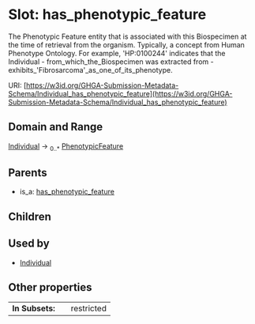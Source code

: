 
# Slot: has_phenotypic_feature


The Phenotypic Feature entity that is associated with this Biospecimen at the time of retrieval from the organism. Typically, a concept from Human Phenotype Ontology. For example, 'HP:0100244' indicates that the Individual - from_which_the_Biospecimen was extracted from - exhibits_'Fibrosarcoma'_as_one_of_its_phenotype.

URI: [https://w3id.org/GHGA-Submission-Metadata-Schema/Individual_has_phenotypic_feature](https://w3id.org/GHGA-Submission-Metadata-Schema/Individual_has_phenotypic_feature)


## Domain and Range

[Individual](Individual.md) &#8594;  <sub>0..\*</sub> [PhenotypicFeature](PhenotypicFeature.md)

## Parents

 *  is_a: [has_phenotypic_feature](has_phenotypic_feature.md)

## Children


## Used by

 * [Individual](Individual.md)

## Other properties

|  |  |  |
| --- | --- | --- |
| **In Subsets:** | | restricted |

